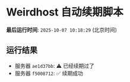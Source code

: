 # Weirdhost 自动续期脚本

**最后运行时间**: `2025-10-07 10:18:29` (北京时间)

## 运行结果

- 服务器 `ae1d37bb`: ⚠️ 已经续期过了
- 服务器 `f5008712`: ✅ 续期成功
